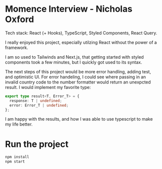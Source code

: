 # Momence Interview - Nicholas Oxford

Tech stack: React (+ Hooks), TypeScript, Styled Components, React Query.

I really enjoyed this project, especially utilzing React without the power of a framework.

I am so used to Tailwinds and Next.js, that getting started with styled components took a few minutes, but I quickly got used to its syntax.

The next steps of this project would be more error handling, adding test, and optimistic UI. For error handeling, I could see where passing in an invalid country code to the number formatter would return an unexpcted result. I would implement my favorite type:

```ts
export type result<T, Error_T> = {
  response: T | undefined;
  error: Error_T | undefined;
};
```

I am happy with the results, and how I was able to use typescript to make my life better.

# Run the project

```bash
npm install
npm start
```

